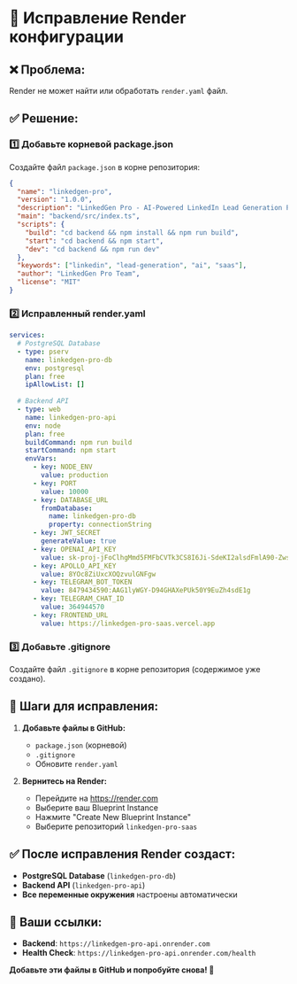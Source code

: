 # 🔧 Исправление Render конфигурации

## ❌ Проблема:
Render не может найти или обработать `render.yaml` файл.

## ✅ Решение:

### 1️⃣ Добавьте корневой package.json

Создайте файл `package.json` в корне репозитория:

```json
{
  "name": "linkedgen-pro",
  "version": "1.0.0",
  "description": "LinkedGen Pro - AI-Powered LinkedIn Lead Generation Platform",
  "main": "backend/src/index.ts",
  "scripts": {
    "build": "cd backend && npm install && npm run build",
    "start": "cd backend && npm start",
    "dev": "cd backend && npm run dev"
  },
  "keywords": ["linkedin", "lead-generation", "ai", "saas"],
  "author": "LinkedGen Pro Team",
  "license": "MIT"
}
```

### 2️⃣ Исправленный render.yaml

```yaml
services:
  # PostgreSQL Database
  - type: pserv
    name: linkedgen-pro-db
    env: postgresql
    plan: free
    ipAllowList: []
    
  # Backend API
  - type: web
    name: linkedgen-pro-api
    env: node
    plan: free
    buildCommand: npm run build
    startCommand: npm start
    envVars:
      - key: NODE_ENV
        value: production
      - key: PORT
        value: 10000
      - key: DATABASE_URL
        fromDatabase:
          name: linkedgen-pro-db
          property: connectionString
      - key: JWT_SECRET
        generateValue: true
      - key: OPENAI_API_KEY
        value: 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
      - key: APOLLO_API_KEY
        value: 8YOc8ZiUxcXOQzvulGNFgw
      - key: TELEGRAM_BOT_TOKEN
        value: 8479434590:AAG1lyWGY-D94GHAXePUk50Y9EuZh4sdE1g
      - key: TELEGRAM_CHAT_ID
        value: 364944570
      - key: FRONTEND_URL
        value: https://linkedgen-pro-saas.vercel.app
```

### 3️⃣ Добавьте .gitignore

Создайте файл `.gitignore` в корне репозитория (содержимое уже создано).

## 🚀 Шаги для исправления:

1. **Добавьте файлы в GitHub:**
   - `package.json` (корневой)
   - `.gitignore`
   - Обновите `render.yaml`

2. **Вернитесь на Render:**
   - Перейдите на https://render.com
   - Выберите ваш Blueprint Instance
   - Нажмите "Create New Blueprint Instance"
   - Выберите репозиторий `linkedgen-pro-saas`

## ✅ После исправления Render создаст:

- **PostgreSQL Database** (`linkedgen-pro-db`)
- **Backend API** (`linkedgen-pro-api`)
- **Все переменные окружения** настроены автоматически

## 🔗 Ваши ссылки:

- **Backend**: `https://linkedgen-pro-api.onrender.com`
- **Health Check**: `https://linkedgen-pro-api.onrender.com/health`

**Добавьте эти файлы в GitHub и попробуйте снова! 🚀** 